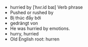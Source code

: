 - hurried by	[ˈhʌr.id baɪ]	Verb phrase
- Pushed or rushed by
- Bị thúc đẩy bởi
- gedrängt von
- He was hurried by emotions.
- hurry, hurried
- Old English root: hurren